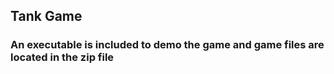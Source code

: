 ## Tank Game
### An executable is included to demo the game and game files are located in the zip file
